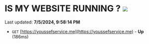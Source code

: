# IS MY WEBSITE RUNNING ? [![](https://img.shields.io/static/v1?label=Sponsor&message=%E2%9D%A4&logo=GitHub&color=%23fe8e86)](https://github.com/sponsors/Youssef-Lehmam)

Last updated: **7/5/2024, 9:58:14 PM**

- `GET` [https://youssefservice.me](https://youssefservice.me) - **Up** (186ms)
